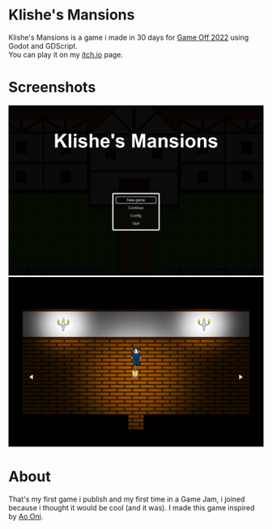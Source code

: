 # Klishe's Mansions

Klishe's Mansions is a game i made in 30 days for [Game Off 2022](https://itch.io/jam/game-off-2022) using Godot and GDScript.
<br> You can play it on my [itch.io](https://rynm.itch.io/klishes-mansion) page.

# Screenshots

![Title Screen](title_screen.png)
![In Game](in_game.png)

# About

That's my first game i publish and my first time in a Game Jam, i joined because i thought it would be cool (and it was). I made this game inspired by [Ao Oni](https://ungodly.itch.io/ao-oni-r).

